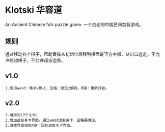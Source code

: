 # **Klotski** 华容道
An Ancient Chinese folk puzzle game.
一个古老的中国民间益智游戏。
## 规则
通过移动各个棋子，帮助曹操从初始位置移到棋盘最下方中部，从出口逃走。不允许跨越棋子，不允许超出边界。
## v1.0
```
1.使用wasd：移动/换人，空格：锁定/解锁，R键：重新开始。
```
## v2.0
```
1.增添为12个关卡。
2.增加选取关卡界面。通过wasd选取关卡，空格键确定。
3.游戏界面填加P键：回到选取关卡界面。
```
